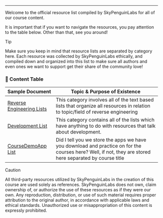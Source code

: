 ---
Welcome to the official resource list compiled by SkyPenguinLabs for all of our course content.

It is important that if you want to navigate the resources, you pay attention to the table below. Other than that, see you around!

> [!TIP]
> Make sure you keep in mind that resource lists are separated by category here. Each resource was collected by SkyPenguinLabs ethically, and compiled down and organized into this list to make sure all authors and even ones we want to support get their share of the community love!

### 📑 Content Table 

| Sample Document               | Topic & Purpose of Existence                                                                                                     |
| ----------------------------- | -------------------------------------------------------------------------------------------------------------------------------- |
| [Reverse Engineering Lists]() | This category involves all of the text based lists that organize all resources in relation to topic/field of reverse engineering |
| [Development List]()          | This category contains all of the lists which have anything to do with resources that talk about development.                    |
| [CourseDemoApp List](./CorseDemoApps) | Did I tell you we store the apps we have you download and practice on for the courses here? Well, if not, they are stored here separated by course title |  


> [!CAUTION]
> All third-party resources utilized by SkyPenguinLabs in the creation of this course are used solely as references. SkyPenguinLabs does not own, claim ownership of, or authorize the use of these resources as if they were our own. Any reproduction, distribution, or use of such material requires proper attribution to the original author, in accordance with applicable laws and ethical standards. Unauthorized use or misappropriation of this content is expressly prohibited.
